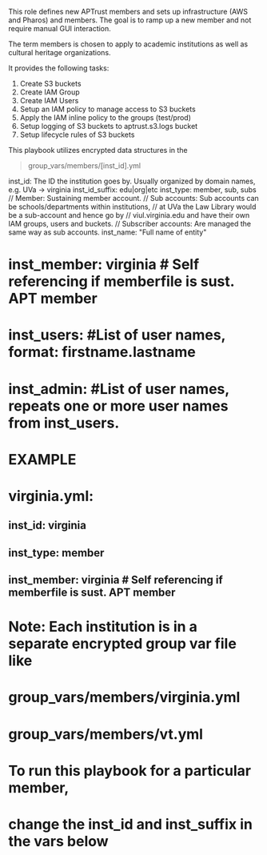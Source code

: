 This role defines new APTrust members and sets up infrastructure (AWS and Pharos) and members. The goal is to ramp up a new member and not require manual GUI interaction.

The term members is chosen to apply to academic institutions as well as cultural heritage organizations.

It provides the following tasks:

 1. Create S3 buckets
 2. Create IAM Group
 3. Create IAM Users
 4. Setup an IAM policy to manage access to S3 buckets
 5. Apply the IAM inline policy to the groups (test/prod)
 6. Setup logging of S3 buckets to aptrust.s3.logs bucket
 7. Setup lifecycle rules of S3 buckets

This playbook utilizes encrypted data structures in the 

> group_vars/members/[inst_id].yml

inst_id: The ID the institution goes by. Usually organized by domain names,
e.g. UVa -> virginia
inst_id_suffix: edu|org|etc
inst_type: member, sub, subs
// Member: Sustaining member account.
// Sub accounts: Sub accounts can be schools/departments within institutions,
//              at UVa the Law Library would be a sub-account and hence go by
//              viul.virginia.edu and have their own IAM groups, users and buckets.
// Subscriber accounts: Are managed the same way as sub accounts.
inst_name: "Full name of entity"
# inst_member: virginia # Self referencing if memberfile is sust. APT member
# inst_users: #List of user names, format: firstname.lastname
# inst_admin: #List of user names, repeats one or more user names from inst_users.

# EXAMPLE
# virginia.yml:
## inst_id: virginia
## inst_type: member
## inst_member: virginia # Self referencing if memberfile is sust. APT member
##
#
# Note: Each institution is in a separate encrypted group var file like
# group_vars/members/virginia.yml
# group_vars/members/vt.yml
#
# To run this playbook for a particular member,
# change the inst_id and inst_suffix in the vars below

<!--stackedit_data:
eyJoaXN0b3J5IjpbMTMyNjU2MDkyMl19
-->